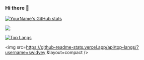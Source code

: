 ### Hi there 👋

<!--
**swidvey/swidvey** is a ✨ _special_ ✨ repository because its `README.md` (this file) appears on your GitHub profile.

Here are some ideas to get you started:

- 🔭 I’m currently working on ...
- 🌱 I’m currently learning ...
- 👯 I’m looking to collaborate on ...
- 🤔 I’m looking for help with ...
- 💬 Ask me about ...
- 📫 How to reach me: ...
- 😄 Pronouns: ...
- ⚡ Fun fact: ...
-->

[![YourName's GitHub stats](https://github-readme-stats.vercel.app/api?username=swidvey)](https://github.com/anuraghazra/github-readme-stats)

<img src="https://github-readme-stats.vercel.app/api?username=swidvey&count_private=true&theme=radical&show_icons=true" />



[![Top Langs](https://github-readme-stats.vercel.app/api/top-langs/?username=swidvey)](https://github.com/anuraghazra/github-readme-stats)

<img src=https://github-readme-stats.vercel.app/api/top-langs/?username=swidvey &layout=compact />
